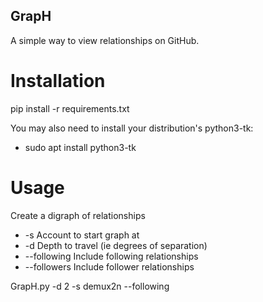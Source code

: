 ## GrapH

A simple way to view relationships on GitHub. 

# Installation

pip install -r requirements.txt

You may also need to install your distribution's python3-tk:
* sudo apt install python3-tk

# Usage

Create a digraph of relationships
* -s Account to start graph at
* -d Depth to travel (ie degrees of separation)
*  --following Include following relationships
*  --followers Include follower relationships

GrapH.py -d 2 -s demux2n --following
